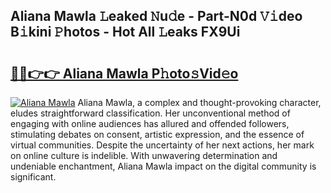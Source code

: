 ## Aliana Mawla 𝙻eaked 𝙽u𝚍e - Part-N0d 𝚅𝚒deo B𝚒kini 𝙿hotos - Hot All 𝙻eaks FX9Ui

# <h2><a href="http://ld0ef3.urlbe.top/?page=Aliana+Mawla">🔗🔗👉👉 Aliana Mawla P𝚑oto𝚜Vid𝚎o</a></h2>

[![Aliana Mawla](https://i.imgur.com/eBuTRDB.gif)](http://ld0ef3.urlbe.top/?page=Aliana+Mawla)
Aliana Mawla, a complex and thought-provoking character, eludes straightforward classification. Her unconventional method of engaging with online audiences has allured and offended followers, stimulating debates on consent, artistic expression, and the essence of virtual communities. Despite the uncertainty of her next actions, her mark on online culture is indelible. With unwavering determination and undeniable enchantment, Aliana Mawla impact on the digital community is significant.
